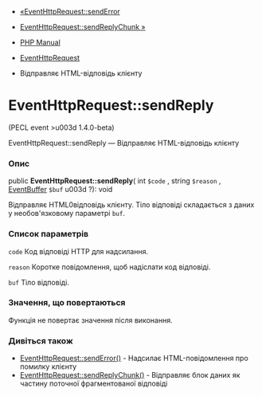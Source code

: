 - [«EventHttpRequest::sendError](eventhttprequest.senderror.md)
- [EventHttpRequest::sendReplyChunk
»](eventhttprequest.sendreplychunk.md)

- [PHP Manual](index.md)
- [EventHttpRequest](class.eventhttprequest.md)
- Відправляє HTML-відповідь клієнту

# EventHttpRequest::sendReply

(PECL event \>u003d 1.4.0-beta)

EventHttpRequest::sendReply — Відправляє HTML-відповідь клієнту

### Опис

public **EventHttpRequest::sendReply**( int `$code` , string `$reason` ,
[EventBuffer](class.eventbuffer.md) `$buf` u003d ?): void

Відправляє HTML0відповідь клієнту. Тіло відповіді складається з даних у
необов'язковому параметрі `buf`.

### Список параметрів

`code`
Код відповіді HTTP для надсилання.

`reason`
Коротке повідомлення, щоб надіслати код відповіді.

`buf`
Тіло відповіді.

### Значення, що повертаються

Функція не повертає значення після виконання.

### Дивіться також

- [EventHttpRequest::sendError()](eventhttprequest.senderror.md) -
Надсилає HTML-повідомлення про помилку клієнту
- [EventHttpRequest::sendReplyChunk()](eventhttprequest.sendreplychunk.md) -
Відправляє блок даних як частину поточної фрагментованої відповіді
